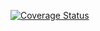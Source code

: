 [![Coverage Status](https://coveralls.io/repos/github/Ijebusoma/driveway/badge.svg?branch=master)](https://coveralls.io/github/Ijebusoma/driveway?branch=master)
